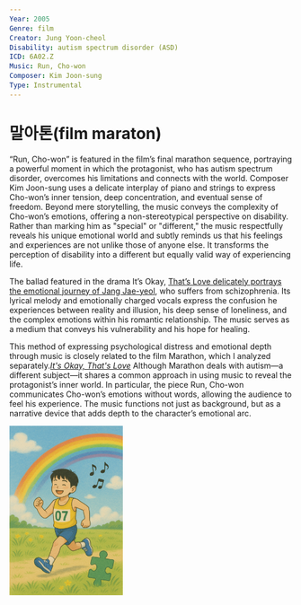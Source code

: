 ```yaml
---
Year: 2005
Genre: film
Creator: Jung Yoon-cheol
Disability: autism spectrum disorder (ASD)
ICD: 6A02.Z
Music: Run, Cho-won
Composer: Kim Joon-sung
Type: Instrumental
---
```


# 말아톤(film maraton)

“Run, Cho-won” is featured in the film’s final marathon sequence, portraying a powerful moment in which the protagonist, who has autism spectrum disorder, overcomes his limitations and connects with the world. Composer Kim Joon-sung uses a delicate interplay of piano and strings to express Cho-won’s inner tension, deep concentration, and eventual sense of freedom. Beyond mere storytelling, the music conveys the complexity of Cho-won’s emotions, offering a non-stereotypical perspective on disability. Rather than marking him as "special" or "different," the music respectfully reveals his unique emotional world and subtly reminds us that his feelings and experiences are not unlike those of anyone else. It transforms the perception of disability into a different but equally valid way of experiencing life.

The ballad featured in the drama It’s Okay, [That’s Love delicately portrays the emotional journey of Jang Jae-yeol](https://youtu.be/6nM9hL95LzA?si=K-sWANjdfgn4h9jX), who suffers from schizophrenia. Its lyrical melody and emotionally charged vocals express the confusion he experiences between reality and illusion, his deep sense of loneliness, and the complex emotions within his romantic relationship. The music serves as a medium that conveys his vulnerability and his hope for healing.

This method of expressing psychological distress and emotional depth through music is closely related to the film Marathon, which I analyzed separately.[*It's Okay, That's Love*](do_gwanwoo.md) Although Marathon deals with autism—a different subject—it shares a common approach in using music to reveal the protagonist’s inner world. In particular, the piece Run, Cho-won communicates Cho-won’s emotions without words, allowing the audience to feel his experience. The music functions not just as background, but as a narrative device that adds depth to the character’s emotional arc.

<img src="./kim_taehee_img.png.png" alt="image description autism spectrum disorder" style="width:40%;" />
